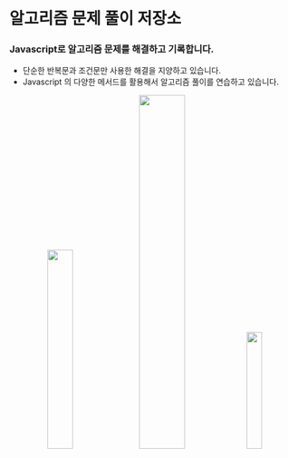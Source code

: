 # 알고리즘 문제 풀이 저장소
### Javascript로 알고리즘 문제를 해결하고 기록합니다.
- 단순한 반복문과 조건문만 사용한 해결을 지양하고 있습니다.<br>
- Javascript 의 다양한 메서드를 활용해서 알고리즘 풀이를 연습하고 있습니다.
<p align="center">
  <img style="width: 30%;" src="https://user-images.githubusercontent.com/58963027/230459275-2aa33f13-49d3-42f4-a27c-4a142fee5c9f.png"/>
  <img style="width: 40%;" src="https://user-images.githubusercontent.com/58963027/230456769-82099ca2-8f8c-4f32-812d-c4986ff3752f.png"/>
  
  <img style="width: 23%;" src="https://user-images.githubusercontent.com/58963027/230459315-7fac074a-1121-4a16-9697-18d9b3a2f776.png"/>
</p>
